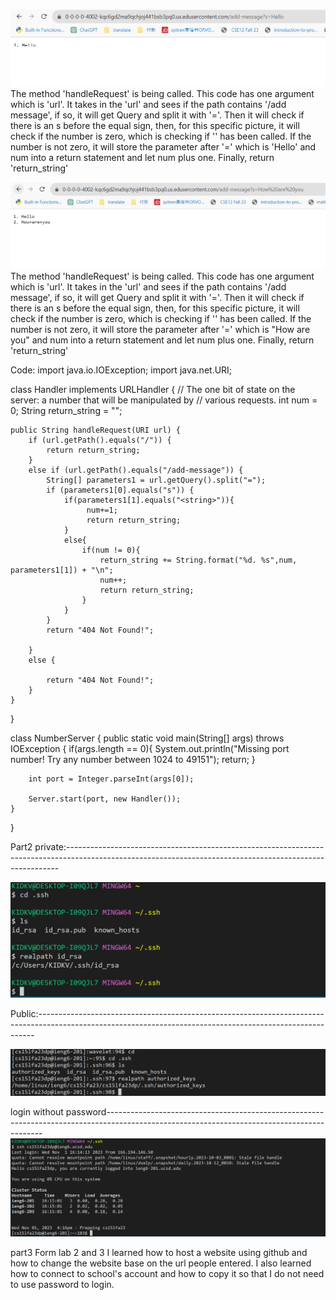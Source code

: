 ![Image_1st](lab2_Hello.png)
The method 'handleRequest' is being called. This code has one argument which is 'url'. It takes in the 'url' and sees if the path contains 
'/add message', if so, it will get Query and split it with '='. Then it will check if there is an s before the equal sign, then, for
this specific picture, it will check if the number is zero, which is checking if '<string>' has been called. If the number is not zero,
it will store the parameter after '=' which is 'Hello' and num into a return statement  and let num plus one. Finally, return 'return_string'


![Image_2nd](lab2_2nd.png)
The method 'handleRequest' is being called. This code has one argument which is 'url'. It takes in the 'url' and sees if the path contains 
'/add message', if so, it will get Query and split it with '='. Then it will check if there is an s before the equal sign, then, for
this specific picture, it will check if the number is zero, which is checking if '<string>' has been called. If the number is not zero,
it will store the parameter after '=' which is "How are you" and num into a return statement  and let num plus one. Finally, return 'return_string'





Code:
import java.io.IOException;
import java.net.URI;

class Handler implements URLHandler {
    // The one bit of state on the server: a number that will be manipulated by
    // various requests.
    int num = 0;
    String return_string = "";

    public String handleRequest(URI url) {
        if (url.getPath().equals("/")) {
            return return_string;
        } 
        else if (url.getPath().equals("/add-message")) {
            String[] parameters1 = url.getQuery().split("=");
            if (parameters1[0].equals("s")) {
                if(parameters1[1].equals("<string>")){
                     num+=1;
                     return return_string;
                }
                else{
                    if(num != 0){   
                        return_string += String.format("%d. %s",num, parameters1[1]) + "\n";
                        num++;
                        return return_string;
                    }
                }  
            }
            return "404 Not Found!";
            
        } 
        else {
            
            return "404 Not Found!";
        }
    }
}

class NumberServer {
    public static void main(String[] args) throws IOException {
        if(args.length == 0){
            System.out.println("Missing port number! Try any number between 1024 to 49151");
            return;
        }

        int port = Integer.parseInt(args[0]);

        Server.start(port, new Handler());
    }
}



Part2
private:----------------------------------------------------------------------------------------------------------------------------------------------------------

![part2-private](part2-pri.png)

Public:-----------------------------------------------------------------------------------------------------------------------------------------------------------


![part2-public](part2_pub.png)

login without password--------------------------------------------------------------------------------------------------------------------------------------------
![part2-key](part2_key.png)



part3
Form lab 2 and 3 I learned how to host a website using github and how to change the website base on the url people entered. I also learned how to connect to school's account and how to copy it so that I do not need to use password to login. 
